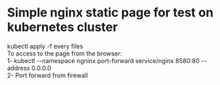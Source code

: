 # Simple nginx static page for test on kubernetes cluster

kubectl apply -f every files<br />
To access to the page from the browser:<br />
1- kubectl --namespace ngninx port-forward service/nginx 8580:80 --address 0.0.0.0<br />
2- Port forward from firewall<br />